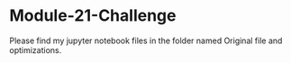 # Module-21-Challenge

Please find my jupyter notebook files in the folder named Original file and optimizations. 
